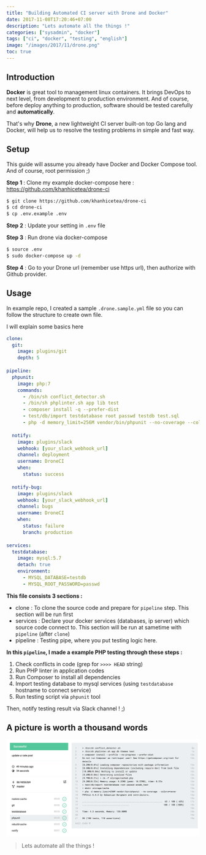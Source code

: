 ```yaml
---
title: "Building Automated CI server with Drone and Docker"
date: 2017-11-08T17:20:46+07:00
description: "Lets automate all the things !"
categories: ["sysadmin", "docker"]
tags: ["ci", "docker", "testing", "english"]
image: "/images/2017/11/drone.png"
toc: true
---
```


## Introduction

**Docker** is great tool to management linux containers. It brings DevOps to next level, from development to production environment. And of course, before deploy anything to production, software should be tested carefully and **automatically**.

That's why **Drone**, a new lightweight CI server built-on top Go lang and Docker, will help us to resolve the testing problems in simple and fast way.

## Setup

This guide will assume you already have Docker and Docker Compose tool. And of course, root permission ;)

**Step 1** : Clone my example docker-compose here : https://github.com/khanhicetea/drone-ci

```bash
$ git clone https://github.com/khanhicetea/drone-ci
$ cd drone-ci
$ cp .env.example .env
```

**Step 2** : Update your setting in `.env` file

**Step 3** : Run drone via docker-compose

```bash
$ source .env
$ sudo docker-compose up -d
```

**Step 4** : Go to your Drone url (remember use https url), then authorize with Github provider.

## Usage

In example repo, I created a sample `.drone.sample.yml` file so you can follow the structure to create own file.

I will explain some basics here

```yaml
clone:
  git:
    image: plugins/git
    depth: 5

pipeline:
  phpunit:
    image: php:7
    commands:
      - /bin/sh conflict_detector.sh
      - /bin/sh phplinter.sh app lib test
      - composer install -q --prefer-dist
      - test/db/import testdatabase root passwd testdb test.sql
      - php -d memory_limit=256M vendor/bin/phpunit --no-coverage --colors=never
  
  notify:
    image: plugins/slack
    webhook: [your_slack_webhook_url]
    channel: deployment
    username: DroneCI
    when:
      status: success
  
  notify-bug:
    image: plugins/slack
    webhook: [your_slack_webhook_url]
    channel: bugs
    username: DroneCI
    when:
      status: failure
      branch: production

services:
  testdatabase:
    image: mysql:5.7
    detach: true
    environment:
      - MYSQL_DATABASE=testdb
      - MYSQL_ROOT_PASSWORD=passwd
```

**This file consists 3 sections :**

- clone : To clone the source code and prepare for `pipeline` step. This section will be run first
- services : Declare your docker services (databases, ip server) which source code connect to. This section will be run at sametime with `pipeline` (after `clone`)
- pipeline : Testing pipe, where you put testing logic here.

**In this `pipeline`, I made a example PHP testing through these steps :**

1. Check conflicts in code (grep for `>>>> HEAD` string)
2. Run PHP linter in application codes
3. Run Composer to install all dependencies
4. Import testing database to mysql services (using `testdatabase` hostname to connect service)
5. Run testing script via `phpunit` tool

Then, notify testing result via Slack channel ! ;)

## A picture is worth a thousand words

![Drone CI screenshot](/images/2017/11/drone-ci.png)

> Lets automate all the things !
